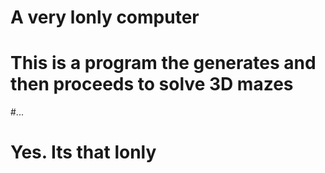 # A very lonly computer
# This is a program the generates and then proceeds to solve 3D mazes
#...
# Yes. Its that lonly

